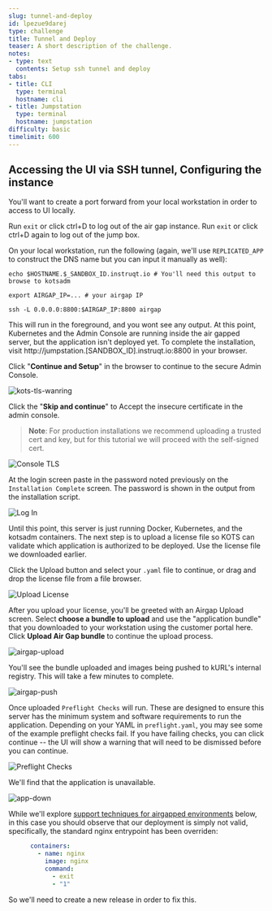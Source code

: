 ```yaml
---
slug: tunnel-and-deploy
id: lpezue9darej
type: challenge
title: Tunnel and Deploy
teaser: A short description of the challenge.
notes:
- type: text
  contents: Setup ssh tunnel and deploy
tabs:
- title: CLI
  type: terminal
  hostname: cli
- title: Jumpstation
  type: terminal
  hostname: jumpstation
difficulty: basic
timelimit: 600
---
```


## Accessing the UI via SSH tunnel, Configuring the instance

You'll want to create a port forward from your local workstation in order to access to UI locally.

Run `exit` or click ctrl+D to log out of the air gap instance. Run `exit` or click ctrl+D again to log out of the jump box.

On your local workstation, run the following (again, we'll use `REPLICATED_APP` to construct the DNS name but you can input it manually as well):

```shell
echo $HOSTNAME.$_SANDBOX_ID.instruqt.io # You'll need this output to browse to kotsadm

export AIRGAP_IP=... # your airgap IP

ssh -L 0.0.0.0:8800:$AIRGAP_IP:8800 airgap
```

This will run in the foreground, and you wont see any output. At this point, Kubernetes and the Admin Console are running inside the air gapped server, but the application isn't deployed yet.
To complete the installation, visit http://jumpstation.[SANDBOX_ID].instruqt.io:8800 in your browser.

Click "**Continue and Setup**" in the browser to continue to the secure Admin Console.

![kots-tls-wanring](../assets/kots-tls-warning.png)

Click the "**Skip and continue**" to Accept the insecure certificate in the admin console.
> **Note**: For production installations we recommend uploading a trusted cert and key, but for this tutorial we will proceed with the self-signed cert.

![Console TLS](../assets/admin-console-tls.png)

At the login screen paste in the password noted previously on the `Installation Complete` screen. The password is shown in the output from the installation script.

![Log In](../assets/admin-console-login.png)

Until this point, this server is just running Docker, Kubernetes, and the kotsadm containers.
The next step is to upload a license file so KOTS can validate which application is authorized to be deployed. Use the license file we downloaded earlier.

Click the Upload button and select your `.yaml` file to continue, or drag and drop the license file from a file browser.

![Upload License](../assets/upload-license.png)

After you upload your license, you'll be greeted with an Airgap Upload screen. Select **choose a bundle to upload** and use the "application bundle" that you
downloaded to your workstation using the customer portal here. Click **Upload Air Gap bundle** to continue the upload process.

![airgap-upload](../assets/airgap-upload.png)

You'll see the bundle uploaded and images being pushed to kURL's internal registry. This will take a few minutes to complete.

![airgap-push](../assets/airgap-push.png)

Once uploaded `Preflight Checks` will run. These are designed to ensure this server has the minimum system and software requirements to run the application.
Depending on your YAML in `preflight.yaml`, you may see some of the example preflight checks fail.
If you have failing checks, you can click continue -- the UI will show a warning that will need to be dismissed before you can continue.

![Preflight Checks](https://kots.io/images/guides/kots/preflight.png)


We'll find that the application is unavailable.

![app-down](../assets/app-down.png)

While we'll explore [support techniques for airgapped environments](#collecting-a-cli-support-bundle)
below, in this case you should observe that our deployment is simply not valid, specifically, the
standard nginx entrypoint has been overriden:

```yaml
      containers:
        - name: nginx
          image: nginx
          command:
            - exit
            - "1"
```

So we'll need to create a new release in order to fix this.